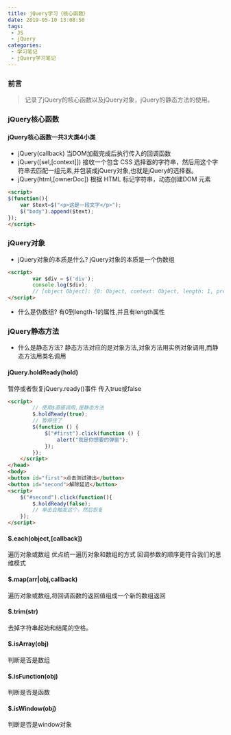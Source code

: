 ```yaml
---
title: jQuery学习（核心函数）
date: 2019-05-10 13:08:50
tags:
 - JS
 - jQuery
categories:
 - 学习笔记
 - jQuery学习笔记
---
```

### 前言
> 记录了jQuery的核心函数以及jQuery对象，jQuery的静态方法的使用。
<!-- more -->
### jQuery核心函数
#### jQuery核心函数一共3大类4小类
* jQuery(callback) 
当DOM加载完成后执行传入的回调函数
* jQuery([sel,[context]]) 
接收一个包含 CSS 选择器的字符串，然后用这个字符串去匹配一组元素,并包装成jQuery对象,也就是jQuery的选择器。
* jQuery(html,[ownerDoc]) 
根据 HTML 标记字符串，动态创建DOM 元素
```html
<script>
$(function(){
    var $text=$("<p>这是一段文字</p>");
    $("body").append($text);
});
</script>
```        
### jQuery对象
* jQuery对象的本质是什么? 
jQuery对象的本质是一个伪数组
```html
<script>
        var $div = $('div');
        console.log($div);
        // [object Object]: {0: Object, context: Object, length: 1, prevObject: Object, selector: "div"}
</script>
```
* 什么是伪数组? 
有0到length-1的属性,并且有length属性

### jQuery静态方法
* 什么是静态方法? 
静态方法对应的是对象方法,对象方法用实例对象调用,而静态方法用类名调用

#### jQuery.holdReady(hold) 
暂停或者恢复jQuery.ready()事件
传入true或false
```html
<script>
        // 使用$直接调用,是静态方法
        $.holdReady(true);
        // 暂停住了
        $(function () {
            $("#first").click(function () {
                alert("我是你想要的弹窗");
            });
        });
    </script>
</head>
<body>
<button id="first">点击测试弹出</button>
<button id="second">解除延迟</button>
<script>
    $("#second").click(function(){
        $.holdReady(false);
        // 单击会触发这个，然后恢复
    });
</script>
```

#### $.each(object,[callback]) 
遍历对象或数组
优点统一遍历对象和数组的方式
回调参数的顺序更符合我们的思维模式

#### $.map(arr|obj,callback) 
遍历对象或数组,将回调函数的返回值组成一个新的数组返回

#### $.trim(str) 
去掉字符串起始和结尾的空格。

#### $.isArray(obj)
判断是否是数组

#### $.isFunction(obj) 
判断是否是函数

#### $.isWindow(obj) 
判断是否是window对象